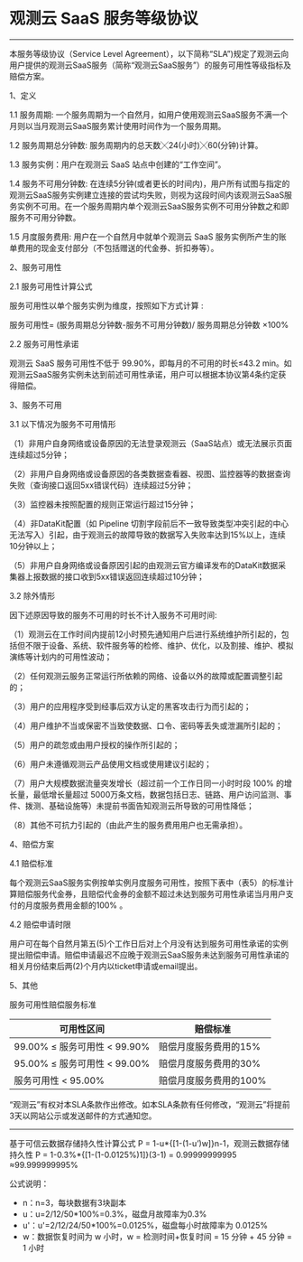 # 观测云 SaaS 服务等级协议
---

本服务等级协议（Service Level Agreement），以下简称“SLA”)规定了观测云向用户提供的观测云SaaS服务（简称“观测云SaaS服务”）的服务可用性等级指标及赔偿方案。

1、定义

1.1 服务周期: 一个服务周期为一个自然月，如用户使用观测云SaaS服务不满一个月则以当月观测云SaaS服务累计使用时间作为一个服务周期。

1.2 服务周期总分钟数: 服务周期内的总天数╳24(小时)╳60(分钟)计算。

1.3 服务实例：用户在观测云 SaaS 站点中创建的“工作空间”。

1.4 服务不可用分钟数: 在连续5分钟(或者更长的时间内)，用户所有试图与指定的观测云SaaS服务实例建立连接的尝试均失败，则视为这段时间内该观测云SaaS服务实例不可用。在一个服务周期内单个观测云SaaS服务实例不可用分钟数之和即服务不可用分钟数。

1.5 月度服务费用: 用户在一个自然月中就单个观测云 SaaS 服务实例所产生的账单费用的现金支付部分（不包括赠送的代金券、折扣券等）。

2、服务可用性

2.1 服务可用性计算公式

服务可用性以单个服务实例为维度，按照如下方式计算 :

服务可用性= (服务周期总分钟数-服务不可用分钟数)/ 服务周期总分钟数 ×100%

2.2 服务可用性承诺

观测云 SaaS 服务可用性不低于 99.90%，即每月的不可用的时长≤43.2 min。如观测云SaaS服务实例未达到前述可用性承诺，用户可以根据本协议第4条约定获得赔偿。

3、服务不可用

3.1 以下情况为服务不可用情形

（1）⾮⽤户⾃身⽹络或设备原因的⽆法登录观测云（SaaS站点）或⽆法展示页⾯连续超过5分钟；

（2）⾮⽤户⾃身⽹络或设备原因的各类数据查看器、视图、监控器等的数据查询失败（查询接⼝返回5xx错误代码）连续超过5分钟；

（3）监控器未按照配置的规则正常运⾏超过15分钟；

（4）⾮DataKit配置（如 Pipeline 切割字段前后不⼀致导致类型冲突引起的中⼼⽆法写⼊）引起，由于观测云的故障导致的数据写⼊失败率达到15%以上，连续10分钟以上；

（5）⾮用户⾃身⽹络或设备原因引起的由观测云官⽅编译发布的DataKit数据采集器上报数据的接⼝收到5xx错误返回连续超过10分钟；

3.2 除外情形

因下述原因导致的服务不可用的时长不计入服务不可用时间:

（1）观测云在工作时间内提前12小时预先通知用户后进⾏系统维护所引起的，包括但不限于设备、系统、软件服务等的检修、维护、优化，以及割接、维护、模拟演练等计划内的可⽤性波动；

（2）任何观测云服务正常运行所依赖的⽹络、设备以外的故障或配置调整引起的；

（3）用户的应⽤程序受到经事后双方认定的⿊客攻击行为⽽引起的；

（4）用户维护不当或保密不当致使数据、⼝令、密码等丢失或泄漏所引起的；

（5）用户的疏忽或由用户授权的操作所引起的；

（6）用户未遵循观测云产品使⽤⽂档或使⽤建议引起的；

（7）用户⼤规模数据流量突发增长（超过前一个工作日同一小时时段 100% 的增长量，最低增长量超过 5000万条文档，数据包括日志、链路、用户访问监测、事件、拨测、基础设施等）未提前书⾯告知观测云所导致的可⽤性降低； 

（8）其他不可抗⼒引起的（由此产生的服务费用用户也无需承担）。

4、赔偿方案

4.1 赔偿标准

每个观测云SaaS服务实例按单实例月度服务可用性，按照下表中（表5）的标准计算赔偿服务代金券，且赔偿代金券的金额不超过未达到服务可用性承诺当月用户支付的月度服务费用金额的100% 。

4.2 赔偿申请时限

用户可在每个自然月第五(5)个工作日后对上个月没有达到服务可用性承诺的实例提出赔偿申请。赔偿申请最迟不应晚于观测云SaaS服务未达到服务可用性承诺的相关月份结束后两(2)个月内以ticket申请或email提出。

5、其他

服务可用性赔偿服务标准

| 可用性区间 | 赔偿标准    |
| ---------- | ------------- |
| 99.00% ≤ 服务可用性 < 99.90%     | 赔偿月度服务费用的15%  |
| 95.00% ≤ 服务可用性 < 99.00%     | 赔偿月度服务费用的30%  |
| 服务可用性 < 95.00%   | 赔偿月度服务费用的100%      |

“观测云”有权对本SLA条款作出修改。如本SLA条款有任何修改，“观测云”将提前3天以网站公示或发送邮件的方式通知您。

---

基于可信云数据存储持久性计算公式 P = 1-u*{[1-(1-u’)w]}n-1，观测云数据存储持久性 P = 1-0.3%*{[1-(1-0.0125%)1]}(3-1) = 0.99999999995 ≈99.999999995%

公式说明：

- n：n=3，每块数据有3块副本
- u：u=2/12/50*100%=0.3%，磁盘月故障率为0.3%
- u'：u'=2/12/24/50*100%=0.0125%，磁盘每小时故障率为 0.0125%
- w：数据恢复时间为 w 小时，w = 检测时间+恢复时间 = 15 分钟 + 45 分钟 = 1 小时